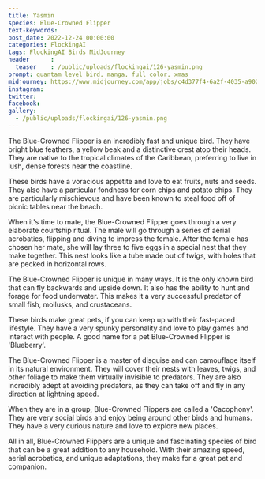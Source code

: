 ```yaml
---
title: Yasmin
species: Blue-Crowned Flipper
text-keywords: 
post_date: 2022-12-24 00:00:00
categories: FlockingAI
tags: FlockingAI Birds MidJourney 
header      :
  teaser    : /public/uploads/flockingai/126-yasmin.png
prompt: quantam level bird, manga, full color, xmas
midjourney: https://www.midjourney.com/app/jobs/c4d377f4-6a2f-4035-a902-60c0a5c42d56
instagram: 
twitter: 
facebook: 
gallery: 
  - /public/uploads/flockingai/126-yasmin.png
---
```



The Blue-Crowned Flipper is an incredibly fast and unique bird. They have bright blue feathers, a yellow beak and a distinctive crest atop their heads. They are native to the tropical climates of the Caribbean, preferring to live in lush, dense forests near the coastline.

These birds have a voracious appetite and love to eat fruits, nuts and seeds. They also have a particular fondness for corn chips and potato chips. They are particularly mischievous and have been known to steal food off of picnic tables near the beach.

When it's time to mate, the Blue-Crowned Flipper goes through a very elaborate courtship ritual. The male will go through a series of aerial acrobatics, flipping and diving to impress the female. After the female has chosen her mate, she will lay three to five eggs in a special nest that they make together. This nest looks like a tube made out of twigs, with holes that are pecked in horizontal rows.

The Blue-Crowned Flipper is unique in many ways. It is the only known bird that can fly backwards and upside down. It also has the ability to hunt and forage for food underwater. This makes it a very successful predator of small fish, mollusks, and crustaceans.

These birds make great pets, if you can keep up with their fast-paced lifestyle. They have a very spunky personality and love to play games and interact with people. A good name for a pet Blue-Crowned Flipper is 'Blueberry'.

The Blue-Crowned Flipper is a master of disguise and can camouflage itself in its natural environment. They will cover their nests with leaves, twigs, and other foliage to make them virtually invisible to predators. They are also incredibly adept at avoiding predators, as they can take off and fly in any direction at lightning speed.

When they are in a group, Blue-Crowned Flippers are called a 'Cacophony'. They are very social birds and enjoy being around other birds and humans. They have a very curious nature and love to explore new places.

All in all, Blue-Crowned Flippers are a unique and fascinating species of bird that can be a great addition to any household. With their amazing speed, aerial acrobatics, and unique adaptations, they make for a great pet and companion.